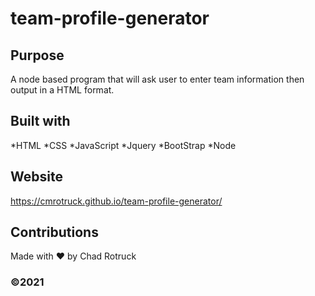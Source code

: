 # team-profile-generator

## Purpose

A node based program that will ask user to enter team information
then output in a HTML format.

## Built with

*HTML
*CSS
*JavaScript
*Jquery
*BootStrap
*Node

## Website

https://cmrotruck.github.io/team-profile-generator/

## Contributions

Made with ❤️ by Chad Rotruck

### ©️2021
